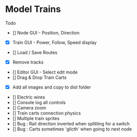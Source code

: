 # Model Trains

Todo

-   [] Node GUI - Position, Direction
-   [x] Train GUI - Power, Follow, Speed display
-   [] Load / Save Routes
-   [x] Remove tracks
-   [] Editor GUI - Select edit mode
-   [] Drag & Drop Train Carts
-   [x] Add all images and copy to dist folder
-   [] Electric wires
-   [] Console log all controls
-   [] Camera zoom
-   [] Train carts connection physics
-   [] Multiple train sprites
-   [] Bug : Rail direction inverted when splitting for a switch
-   [] Bug : Carts sometimes 'glicth' when going to next node
